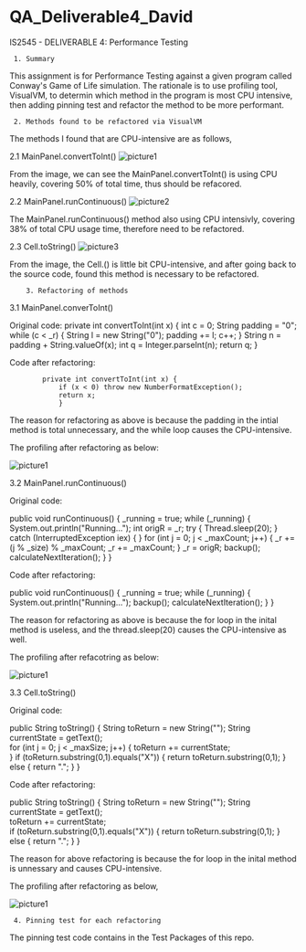 # QA_Deliverable4_David
IS2545 - DELIVERABLE 4: Performance Testing

     1. Summary

 This assignment is for Performance Testing against a given program called Conway's Game of Life simulation. The rationale is to use profiling tool, VisualVM, to determin which method in the program is most CPU intensive, then adding pinning test and refactor the method to be more performant.

     2. Methods found to be refactored via VisualVM

 The methods I found that are CPU-intensive are as follows,

  2.1 MainPanel.convertToInt() 
 ![picture1](https://cloud.githubusercontent.com/assets/16587395/20127824/e7699fa2-a610-11e6-8594-6d565e22064e.png)

 From the image, we can see the MainPanel.convertToInt() is using CPU heavily, covering 50% of total time, thus should be refacored.

  2.2 MainPanel.runContinuous()
 ![picture2](https://cloud.githubusercontent.com/assets/16587395/20127860/41b3453a-a611-11e6-8b64-bc307aad20c9.png)

 The MainPanel.runContinuous() method also using CPU intensivly, covering 38% of total CPU usage time, therefore need to be refactored.

  2.3 Cell.toString()
 ![picture3](https://cloud.githubusercontent.com/assets/16587395/20127912/c2a477ea-a611-11e6-91ec-e909cb103094.png)

 From the image, the Cell.<init>() is little bit CPU-intensive, and after going back to the source code, found this method is necessary to be refactored.
  
        3. Refactoring of methods 

 3.1 MainPanel.converToInt()

 Original code: 
			 private int convertToInt(int x) {
				   int c = 0;
				   String padding = "0";
				   while (c < _r) {
				       String l = new String("0");
				       padding += l;
				       c++;
				   }
				   String n = padding + String.valueOf(x);
				   int q = Integer.parseInt(n);
				   return q;
			       }
    
 Code after refactoring:

			private int convertToInt(int x) {
				if (x < 0) throw new NumberFormatException();
				return x;
			    }
    
 The reason for refactoring as above is because the padding in the intial method is total unnecessary, and the while loop causes the CPU-intensive.

 The profiling after refactoring as below:

 ![picture1](https://cloud.githubusercontent.com/assets/16587395/20128223/a7dc7a04-a614-11e6-8e4b-4f83cf21a5b9.png)

 3.2 MainPanel.runContinuous()

 Original code:

 public void runContinuous() {
        _running = true;
        while (_running) {
            System.out.println("Running...");
            int origR = _r;
            try {
                Thread.sleep(20);
            } catch (InterruptedException iex) {
            }
            for (int j = 0; j < _maxCount; j++) {
                _r += (j % _size) % _maxCount;
                _r += _maxCount;
            }
            _r = origR;
            backup();
            calculateNextIteration();
        }
    }
    
 Code after refactoring:

 public void runContinuous() {
        _running = true;
        while (_running) {
            System.out.println("Running...");
            backup();
            calculateNextIteration();
        }
    }

 The reason for refactoring as above is because the for loop in the inital method is useless, and the thread.sleep(20) causes the CPU-intensive as well.

 The profiling after refacotring as below:

 ![picture1](https://cloud.githubusercontent.com/assets/16587395/20128337/7c95e564-a615-11e6-8654-eaaaa988c9c5.png)

 3.3 Cell.toString()

 Original code:

 public String toString() {
	String toReturn = new String("");
	String currentState = getText();     
        for (int j = 0; j < _maxSize; j++) {
            toReturn += currentState;    
	}
	if (toReturn.substring(0,1).equals("X")) {
	    return toReturn.substring(0,1);
	} else {
	    return ".";
	}
}

 Code after refactoring:

public String toString() {
	String toReturn = new String("");
	String currentState = getText();     
  toReturn += currentState;    
	if (toReturn.substring(0,1).equals("X")) {
	    return toReturn.substring(0,1);
	} else {
	    return ".";
	}
}

 The reason for above refactoring is because the for loop in the inital method is unnessary and causes CPU-intensive.

 The profiling after refactoring as below,

 ![picture1](https://cloud.githubusercontent.com/assets/16587395/20128450/1af16a30-a616-11e6-93bc-cd90aecdee49.png)

     4. Pinning test for each refactoring

 The pinning test code contains in the Test Packages of this repo.
